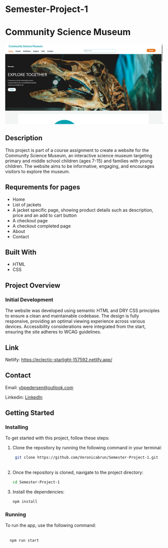 # Semester-Project-1

# Community Science Museum

![The website's front page. Navigation menu at the top, followed by an image of a dinosaur head.](https://github.com/Veronicabrun/Semester-Project-1/blob/main/2024-05-19_21h13_18.png?raw=true)

## Description
This project is part of a course assignment to create a website for the Community Science Museum, an interactive science museum targeting primary and middle school children (ages 7-15) and families with young children. The website aims to be informative, engaging, and encourages visitors to explore the museum.

## Requrements for pages

- Home
- List of jackets
- A jacket specific page, showing product details such as description, price and an add to cart button
- A checkout page
- A checkout completed page
- About
- Contact

## Built With

- HTML
- CSS
    
## Project Overview

### Initial Development

The website was developed using semantic HTML and DRY CSS principles to ensure a clean and maintainable codebase. The design is fully responsive, providing an optimal viewing experience across various devices. Accessibility considerations were integrated from the start, ensuring the site adheres to WCAG guidelines.

## Link

Netlify: https://eclectic-starlight-157592.netlify.app/

## Contact
Email: vbpedersen@outlook.com

Linkedin: [LinkedIn](https://linkedin.com/in/veronica-brun-pedersen-2860bb249)

## Getting Started

### Installing

To get started with this project, follow these steps:

1. Clone the repository by running the following command in your terminal:
   ```bash
    git clone https://github.com/Veronicabrun/Semester-Project-1.git
 

2. Once the repository is cloned, navigate to the project directory:
   ```bash
   cd Semester-Project-1
   
3. Install the dependencies:
   ```bash
   npm install

### Running
To run the app, use the following command:
 ```bash

   npm run start

